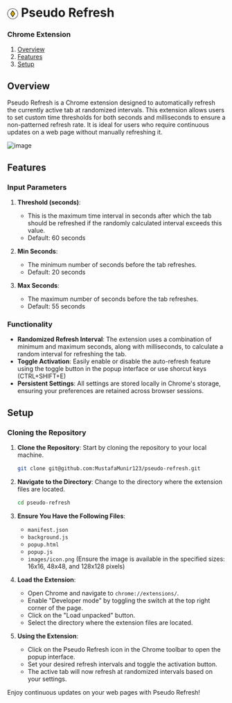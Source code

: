 # <img src="./images/icon.png" alt="Icon" style="width: 25px; vertical-align: middle;"/> Pseudo Refresh 
### Chrome Extension
1. [Overview](#overview)
2. [Features](#features)
3. [Setup](#setup)

## Overview

Pseudo Refresh is a Chrome extension designed to automatically refresh the currently active tab at randomized intervals. This extension allows users to set custom time thresholds for both seconds and milliseconds to ensure a non-patterned refresh rate. It is ideal for users who require continuous updates on a web page without manually refreshing it.

![image](https://github.com/user-attachments/assets/8b460075-c852-4a9a-b7ad-80d3b0951659)

## Features

### Input Parameters

1. **Threshold (seconds)**:
   - This is the maximum time interval in seconds after which the tab should be refreshed if the randomly calculated interval exceeds this value.
   - Default: 60 seconds

2. **Min Seconds**:
   - The minimum number of seconds before the tab refreshes.
   - Default: 20 seconds

3. **Max Seconds**:
   - The maximum number of seconds before the tab refreshes.
   - Default: 55 seconds

### Functionality

- **Randomized Refresh Interval**: The extension uses a combination of minimum and maximum seconds, along with milliseconds, to calculate a random interval for refreshing the tab.
- **Toggle Activation**: Easily enable or disable the auto-refresh feature using the toggle button in the popup interface or use shorcut keys (CTRL+SHIFT+E)
- **Persistent Settings**: All settings are stored locally in Chrome's storage, ensuring your preferences are retained across browser sessions.

## Setup

### Cloning the Repository

1. **Clone the Repository**: Start by cloning the repository to your local machine.
   ```bash
   git clone git@github.com:MustafaMunir123/pseudo-refresh.git
   ```

2. **Navigate to the Directory**: Change to the directory where the extension files are located.
   ```bash
   cd pseudo-refresh
   ```

3. **Ensure You Have the Following Files**:
   - `manifest.json`
   - `background.js`
   - `popup.html`
   - `popup.js`
   - `images/icon.png` (Ensure the image is available in the specified sizes: 16x16, 48x48, and 128x128 pixels)

4. **Load the Extension**:
   - Open Chrome and navigate to `chrome://extensions/`.
   - Enable "Developer mode" by toggling the switch at the top right corner of the page.
   - Click on the "Load unpacked" button.
   - Select the directory where the extension files are located.

5. **Using the Extension**:
   - Click on the Pseudo Refresh icon in the Chrome toolbar to open the popup interface.
   - Set your desired refresh intervals and toggle the activation button.
   - The active tab will now refresh at randomized intervals based on your settings.

Enjoy continuous updates on your web pages with Pseudo Refresh!
